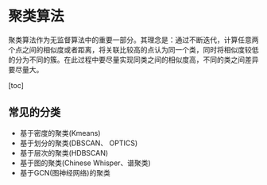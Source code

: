# 聚类算法

聚类算法作为无监督算法中的重要一部分。其理念是：通过不断迭代，计算任意两个点之间的相似度或者距离，将关联比较高的点认为同一个类，同时将相似度较低的分为不同的簇。在此过程中要尽量实现同类之间的相似度高，不同的类之间差异要尽量大。

[toc]

## 常见的分类

+ 基于密度的聚类(Kmeans)
+ 基于划分的聚类(DBSCAN、 OPTICS)
+ 基于层次的聚类(HDBSCAN)
+ 基于图的聚类(Chinese Whisper、谱聚类)
+ 基于GCN(图神经网络)的聚类

## 

